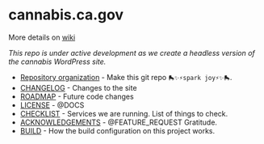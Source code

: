 # cannabis.ca.gov

More details on <a href="https://github.com/cagov/cannabis.ca.gov/wiki">wiki</a>

*This repo is under active development as we create a headless version of the cannabis WordPress site.*

* [Repository organization](_maintenance/_structure.md) - Make this git repo `🛼✨⚡️spark joy⚡️✨🛼`.
* [CHANGELOG](CHANGELOG.md) - Changes to the site
* [ROADMAP](ROADMAP.md) - Future code changes
* [LICENSE](LICENSE.md) - @DOCS
* [CHECKLIST](CHECKLIST.md) - Services we are running. List of things to check.
* [ACKNOWLEDGEMENTS](ACKNOWLEGMENTS.md) - @FEATURE_REQUEST Gratitude.
* [BUILD](BUILD.md) - How the build configuration on this project works.
